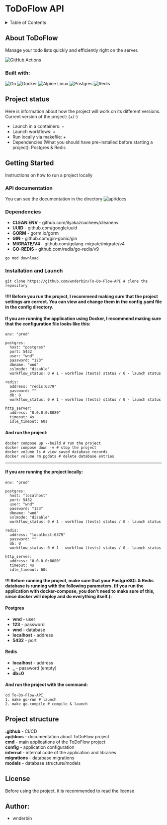 # ToDoFlow API

<details>
  <summary>Table of Contents</summary>
  <ol>
    <li>
      <a href="#about-todoflow">About ToDoFlow API</a>
      <ul>
        <li><a href="#built-with">Built With</a></li>
      </ul>
    </li>
    <li><a href="#project-status">Project status</a></li>
    <li>
      <a href="#getting-started">Getting Started</a>
      <ul>
        <li><a href="#api-documentation">API documentation</a></li>
        <li><a href="#dependencies">Dependencies</a></li>
        <li><a href="#installation-and-launch">Installation & Launch</a></li>
        <li><a href="#if-you-are-running-the-application-using-docker-i-recommend-making-sure-that-the-configuration-file-looks-like-this"> Launch with docker-compose</a> </li>
        <li> <a href="#if-you-are-running-the-project-locally"> Launch locally </a> </li>
      </ul>
    </li>
    <li><a href="#project-structure">Project structure</a></li>
    <li><a href="#license">License</a></li>
    <li><a href="#author">Author</a></li>
  </ol>
</details>

## About ToDoFlow

Manage your todo lists quickly and efficiently right on the server.

![GitHub Actions](https://img.shields.io/badge/github%20actions-%232671E5.svg?style=for-the-badge&logo=githubactions&logoColor=white)

### Built with:

![Go](https://img.shields.io/badge/go-%2300ADD8.svg?style=for-the-badge&logo=go&logoColor=white)
![Docker](https://img.shields.io/badge/docker-%230db7ed.svg?style=for-the-badge&logo=docker&logoColor=white)
![Alpine Linux](https://img.shields.io/badge/Alpine_Linux-%230D597F.svg?style=for-the-badge&logo=alpine-linux&logoColor=white)
![Postgres](https://img.shields.io/badge/postgres-%23316192.svg?style=for-the-badge&logo=postgresql&logoColor=white)
![Redis](https://img.shields.io/badge/redis-%23DD0031.svg?style=for-the-badge&logo=redis&logoColor=white)

## Project status
Here is information about how the project will work on its different versions. \
Current version of the project: (+/-)
* Launch in a containers: +
* Launch workflows: +
* Run locally via makefile: +
* Dependencies (What you should have pre-installed before starting a project): Postgres & Redis


## Getting Started

Instructions on how to run a project locally

### API documentation

You can see the documentation in the directory ![api/docs](https://github.com/wnderbin/To-Do-Flow-API/tree/main/api/docs)

### Dependencies

* **CLEAN ENV** - github.com/ilyakaznacheev/cleanenv
* **UUID** - github.com/google/uuid
* **GORM** - gorm.io/gorm
* **GIN** - github.com/gin-gonic/gin
* **MIGRATE/V4** - github.com/golang-migrate/migrate/v4
* **GO-REDIS** - github.com/redis/go-redis/v9


```
go mod download
```

### Installation and Launch



```
git clone https://github.com/wnderbin/To-Do-Flow-API # clone the repository
```

#### !!!! Before you run the project, I recommend making sure that the project settings are correct. You can view and change them in the config.yaml file in the config directory.
#### If you are running the application using Docker, I recommend making sure that the configuration file looks like this:

```
env: "prod"

postgres:
  host: "postgres"
  port: 5432
  user: "wnd"
  password: "123"
  dbname: "wnd"
  sslmode: "disable"
  workflow_status: 0 # 1 - workflow (tests) status / 0 - launch status

redis:
  address: "redis:6379"
  password: ""
  db: 0
  workflow_status: 0 # 1 - workflow (tests) status / 0 - launch status

http_server:
  address: "0.0.0.0:8080"
  timeout: 4s
  idle_timeout: 60s
```

#### And run the project:

```
docker compose up --build # run the project
docker compose down -v # stop the project
docker volume ls # view saved database records
docker volume rm pgdata # delete database entries
```

--------------------

#### If you are running the project locally:

```
env: "prod"

postgres:
  host: "localhost"
  port: 5432
  user: "wnd"
  password: "123"
  dbname: "wnd"
  sslmode: "disable"
  workflow_status: 0 # 1 - workflow (tests) status / 0 - launch status

redis:
  address: "localhost:6379"
  password: ""
  db: 0
  workflow_status: 0 # 1 - workflow (tests) status / 0 - launch status

http_server:
  address: "0.0.0.0:8080"
  timeout: 4s
  idle_timeout: 60s
```

#### !!! Before running the project, make sure that your PostgreSQL & Redis database is running with the following parameters. (If you run the application with docker-compose, you don't need to make sure of this, since docker will deploy and do everything itself.):
#### Postgres
* **wnd** - user
* **123** - password
* **wnd** - database
* **localhost** - address
* **5432** - port
#### Redis
* **localhost** - address
* **_** - password (empty)
* **db=0** 

#### And run the project with the command:
```
cd To-Do-Flow-API
1. make go-run # launch
2. make go-compile # compile & launch
```

## Project structure

**.github** - CI/CD \
**api/docs** - documentation about ToDoFlow project \
**cmd** - main applications of the ToDoFlow project \
**config** - application configuration \
**internal** - internal code of the application and libraries \
**migrations** - database migrations \
**models** - database structure/models

## License
Before using the project, it is recommended to read the license

## Author:
* wnderbin
